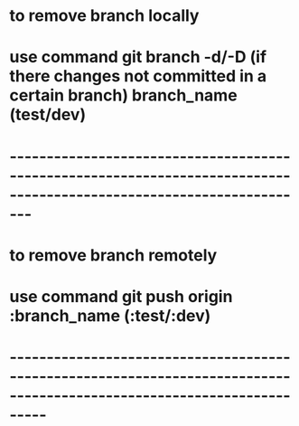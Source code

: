 # to remove branch locally
# use command git branch -d/-D (if there changes not committed in a certain branch) branch_name (test/dev)
# --------------------------------------------------------------------------------------------------------------------- #
# to remove branch remotely 
# use command git push origin :branch_name (:test/:dev)
# ----------------------------------------------------------------------------------------------------------------------- #
 

